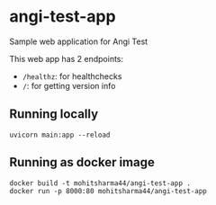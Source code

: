 # angi-test-app
Sample web application for Angi Test

This web app has 2 endpoints:
- `/healthz`: for healthchecks
- `/`: for getting version info

## Running locally
```
uvicorn main:app --reload
```

## Running as docker image
```
docker build -t mohitsharma44/angi-test-app .
docker run -p 8000:80 mohitsharma44/angi-test-app
```
